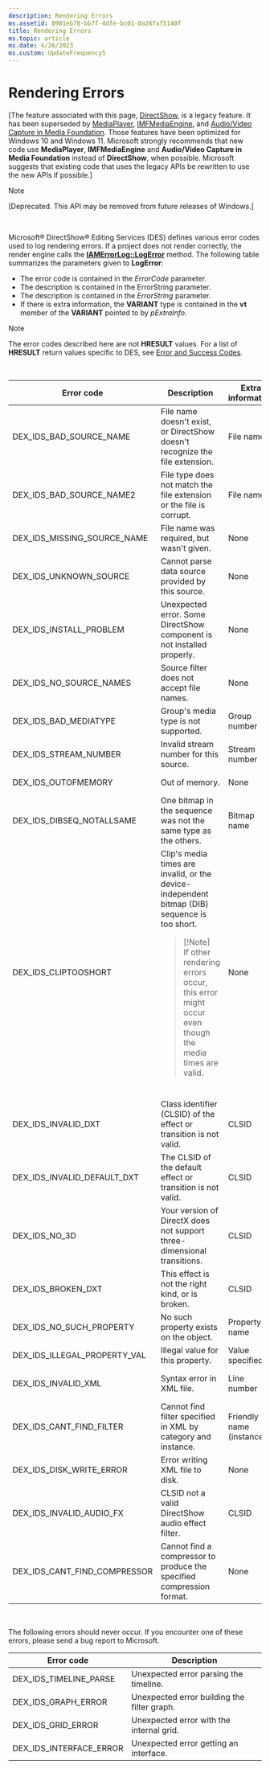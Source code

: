 ```yaml
---
description: Rendering Errors
ms.assetid: 8901eb78-bb7f-4dfe-bc01-0a267af5140f
title: Rendering Errors
ms.topic: article
ms.date: 4/26/2023
ms.custom: UpdateFrequency5
---
```


# Rendering Errors

\[The feature associated with this page, [DirectShow](/windows/win32/directshow/directshow), is a legacy feature. It has been superseded by [MediaPlayer](/uwp/api/Windows.Media.Playback.MediaPlayer), [IMFMediaEngine](/windows/win32/api/mfmediaengine/nn-mfmediaengine-imfmediaengine), and [Audio/Video Capture in Media Foundation](windows/win32/medfound/audio-video-capture-in-media-foundation). Those features have been optimized for Windows 10 and Windows 11. Microsoft strongly recommends that new code use **MediaPlayer**, **IMFMediaEngine** and **Audio/Video Capture in Media Foundation** instead of **DirectShow**, when possible. Microsoft suggests that existing code that uses the legacy APIs be rewritten to use the new APIs if possible.\]

> [!Note]  
> \[Deprecated. This API may be removed from future releases of Windows.\]

 

Microsoft® DirectShow® Editing Services (DES) defines various error codes used to log rendering errors. If a project does not render correctly, the render engine calls the [**IAMErrorLog::LogError**](iamerrorlog-logerror.md) method. The following table summarizes the parameters given to **LogError**:

-   The error code is contained in the *ErrorCode* parameter.
-   The description is contained in the ErrorString parameter.
-   The description is contained in the *ErrorString* parameter.
-   If there is extra information, the **VARIANT** type is contained in the **vt** member of the **VARIANT** pointed to by *pExtraInfo*.

> [!Note]  
> The error codes described here are not **HRESULT** values. For a list of **HRESULT** return values specific to DES, see [Error and Success Codes](error-and-success-codes.md).

 




| Error code | Description | Extra information | Variant type | 
|------------|-------------|-------------------|--------------|
| DEX_IDS_BAD_SOURCE_NAME | File name doesn't exist, or DirectShow doesn't recognize the file extension. | File name | <strong>BSTR</strong> | 
| DEX_IDS_BAD_SOURCE_NAME2 | File type does not match the file extension or the file is corrupt. | File name | <strong>BSTR</strong> | 
| DEX_IDS_MISSING_SOURCE_NAME | File name was required, but wasn't given. | None | Not applicable | 
| DEX_IDS_UNKNOWN_SOURCE | Cannot parse data source provided by this source. | None | Not applicable | 
| DEX_IDS_INSTALL_PROBLEM | Unexpected error. Some DirectShow component is not installed properly. | None | Not applicable | 
| DEX_IDS_NO_SOURCE_NAMES | Source filter does not accept file names. | None | Not applicable | 
| DEX_IDS_BAD_MEDIATYPE | Group's media type is not supported. | Group number | <strong>int</strong> | 
| DEX_IDS_STREAM_NUMBER | Invalid stream number for this source. | Stream number | <strong>int</strong> | 
| DEX_IDS_OUTOFMEMORY | Out of memory. | None | Not applicable | 
| DEX_IDS_DIBSEQ_NOTALLSAME | One bitmap in the sequence was not the same type as the others. | Bitmap name | <strong>BSTR</strong> | 
| DEX_IDS_CLIPTOOSHORT | Clip's media times are invalid, or the device-independent bitmap (DIB) sequence is too short.<blockquote>[!Note]<br />If other rendering errors occur, this error might occur even though the media times are valid.</blockquote><br /> | None | Not applicable | 
| DEX_IDS_INVALID_DXT | Class identifier (CLSID) of the effect or transition is not valid. | CLSID | <strong>BSTR</strong> | 
| DEX_IDS_INVALID_DEFAULT_DXT | The CLSID of the default effect or transition is not valid. | CLSID | <strong>BSTR</strong> | 
| DEX_IDS_NO_3D | Your version of DirectX does not support three-dimensional transitions. | CLSID | <strong>BSTR</strong> | 
| DEX_IDS_BROKEN_DXT | This effect is not the right kind, or is broken. | CLSID | <strong>BSTR</strong> | 
| DEX_IDS_NO_SUCH_PROPERTY | No such property exists on the object. | Property name | <strong>BSTR</strong> | 
| DEX_IDS_ILLEGAL_PROPERTY_VAL | Illegal value for this property. | Value specified | <strong>VARIANT</strong> | 
| DEX_IDS_INVALID_XML | Syntax error in XML file. | Line number | VT_I4 (4-byte integer) | 
| DEX_IDS_CANT_FIND_FILTER | Cannot find filter specified in XML by category and instance. | Friendly name (instance) | <strong>BSTR</strong> | 
| DEX_IDS_DISK_WRITE_ERROR | Error writing XML file to disk. | None | Not applicable | 
| DEX_IDS_INVALID_AUDIO_FX | CLSID not a valid DirectShow audio effect filter. | CLSID | <strong>BSTR</strong> | 
| DEX_IDS_CANT_FIND_COMPRESSOR | Cannot find a compressor to produce the specified compression format. | None | Not applicable | 




 

The following errors should never occur. If you encounter one of these errors, please send a bug report to Microsoft.



| Error code                 | Description                                 |
|----------------------------|---------------------------------------------|
| DEX\_IDS\_TIMELINE\_PARSE  | Unexpected error parsing the timeline.      |
| DEX\_IDS\_GRAPH\_ERROR     | Unexpected error building the filter graph. |
| DEX\_IDS\_GRID\_ERROR      | Unexpected error with the internal grid.    |
| DEX\_IDS\_INTERFACE\_ERROR | Unexpected error getting an interface.      |



 

 

 




